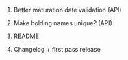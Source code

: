 1. Better maturation date validation (API)
2. Make holding names unique? (API)

11. README
12. Changelog + first pass release